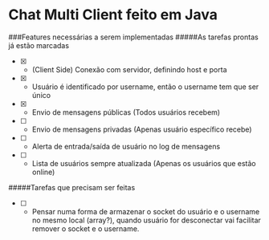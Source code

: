 # Chat Multi Client feito em Java

###Features necessárias a serem implementadas
#####As tarefas prontas já estão marcadas
* [x] - (Client Side) Conexão com servidor, definindo host e porta
* [x] - Usuário é identificado por username, então o username tem que ser único
* [x] - Envio de mensagens públicas (Todos usuários recebem)
* [ ] - Envio de mensagens privadas (Apenas usuário específico recebe)
* [ ] - Alerta de entrada/saída de usuário no log de mensagens
* [ ] - Lista de usuários sempre atualizada (Apenas os usuários que estão online)

#####Tarefas que precisam ser feitas
* [ ] - Pensar numa forma de armazenar o socket do usuário e o username no mesmo local (array?), quando usuário for desconectar vai facilitar remover o socket e o username.
